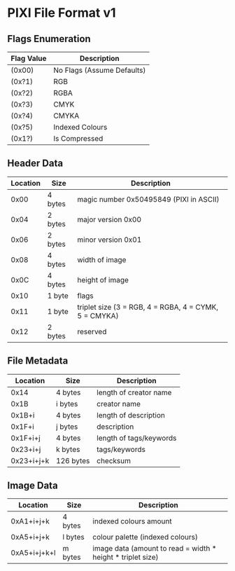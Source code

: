 # PIXI File Format v1 
## Flags Enumeration
| Flag Value | Description                | 
| ---------- | -------------------------- |
| (0x00)     | No Flags (Assume Defaults) |
| (0x?1)     | RGB                        |
| (0x?2)     | RGBA                       |
| (0x?3)     | CMYK                       |
| (0x?4)     | CMYKA                      |
| (0x?5)     | Indexed Colours            |
| (0x1?)     | Is Compressed              |

## Header Data
| Location | Size | Description | 
| - | - | - |
| 0x00 | 4 bytes | magic number 0x50495849 (PIXI in ASCII) |
| 0x04 | 2 bytes | major version 0x00 |
| 0x06 | 2 bytes | minor version 0x01 |
| 0x08 | 4 bytes | width of image |
| 0x0C | 4 bytes | height of image |
| 0x10 | 1 byte  | flags |
| 0x11 | 1 byte  | triplet size (3 = RGB, 4 = RGBA, 4 = CYMK, 5 = CMYKA) |
| 0x12 | 2 bytes | reserved |

## File Metadata
| Location | Size | Description | 
| - | - | - |
| 0x14       | 4 bytes   | length of creator name |
| 0x1B       | i bytes   | creator name |
| 0x1B+i     | 4 bytes   | length of description |
| 0x1F+i     | j bytes   | description |
| 0x1F+i+j   | 4 bytes   | length of tags/keywords |
| 0x23+i+j   | k bytes   | tags/keywords |
| 0x23+i+j+k | 126 bytes | checksum |

## Image Data
| Location | Size | Description | 
| - | - | - |
| 0xA1+i+j+k   | 4 bytes | indexed colours amount |
| 0xA5+i+j+k   | l bytes | colour palette (indexed colours) |
| 0xA5+i+j+k+l | m bytes | image data     (amount to read = width * height * triplet size) |


